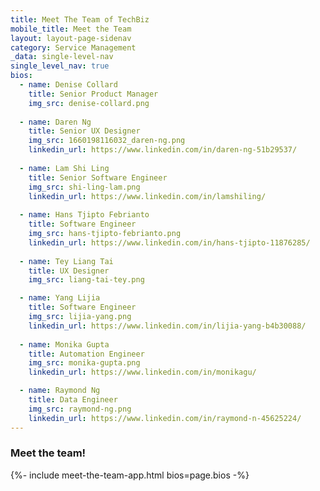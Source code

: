 ```yaml
---
title: Meet The Team of TechBiz
mobile_title: Meet the Team
layout: layout-page-sidenav
category: Service Management
_data: single-level-nav
single_level_nav: true
bios:
  - name: Denise Collard
    title: Senior Product Manager
    img_src: denise-collard.png
    
  - name: Daren Ng
    title: Senior UX Designer
    img_src: 1660198116032_daren-ng.png
    linkedin_url: https://www.linkedin.com/in/daren-ng-51b29537/
    
  - name: Lam Shi Ling
    title: Senior Software Engineer
    img_src: shi-ling-lam.png
    linkedin_url: https://www.linkedin.com/in/lamshiling/
    
  - name: Hans Tjipto Febrianto
    title: Software Engineer
    img_src: hans-tjipto-febrianto.png
    linkedin_url: https://www.linkedin.com/in/hans-tjipto-11876285/
    
  - name: Tey Liang Tai
    title: UX Designer
    img_src: liang-tai-tey.png

  - name: Yang Lijia
    title: Software Engineer
    img_src: lijia-yang.png
    linkedin_url: https://www.linkedin.com/in/lijia-yang-b4b30088/
    
  - name: Monika Gupta
    title: Automation Engineer
    img_src: monika-gupta.png
    linkedin_url: https://www.linkedin.com/in/monikagu/

  - name: Raymond Ng
    title: Data Engineer
    img_src: raymond-ng.png
    linkedin_url: https://www.linkedin.com/in/raymond-n-45625224/ 
---
```


### Meet the team!
{%- include meet-the-team-app.html bios=page.bios -%}

